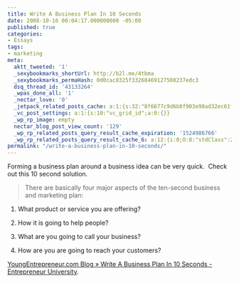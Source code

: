 ```yaml
---
title: Write A Business Plan In 10 Seconds
date: 2008-10-16 00:04:17.000000000 -05:00
published: true
categories:
- Essays
tags:
- marketing
meta:
  aktt_tweeted: '1'
  _sexybookmarks_shortUrl: http://b2l.me/4tbma
  _sexybookmarks_permaHash: 0d0cac8325f33268469127508237edc3
  dsq_thread_id: '43133264'
  _wpas_done_all: '1'
  _nectar_love: '0'
  _jetpack_related_posts_cache: a:1:{s:32:"8f6677c9d6b0f903e98ad32ec61f8deb";a:2:{s:7:"expires";i:1502367678;s:7:"payload";a:3:{i:0;a:1:{s:2:"id";i:809;}i:1;a:1:{s:2:"id";i:267;}i:2;a:1:{s:2:"id";i:3835;}}}}
  _vc_post_settings: a:1:{s:10:"vc_grid_id";a:0:{}}
  _wp_rp_image: empty
  nectar_blog_post_view_count: '129'
  _wp_rp_related_posts_query_result_cache_expiration: '1524986766'
  _wp_rp_related_posts_query_result_cache_6: a:12:{i:0;O:8:"stdClass":2:{s:7:"post_id";s:4:"1203";s:5:"score";s:18:"104.30491936876001";}i:1;O:8:"stdClass":2:{s:7:"post_id";s:4:"1170";s:5:"score";s:17:"55.79213331207144";}i:2;O:8:"stdClass":2:{s:7:"post_id";s:3:"267";s:5:"score";s:18:"53.805468840942154";}i:3;O:8:"stdClass":2:{s:7:"post_id";s:4:"1157";s:5:"score";s:17:"44.11329514357445";}i:4;O:8:"stdClass":2:{s:7:"post_id";s:4:"4935";s:5:"score";s:17:"43.72498311472606";}i:5;O:8:"stdClass":2:{s:7:"post_id";s:4:"1133";s:5:"score";s:16:"41.9355286772043";}i:6;O:8:"stdClass":2:{s:7:"post_id";s:4:"1923";s:5:"score";s:18:"41.480134258359435";}i:7;O:8:"stdClass":2:{s:7:"post_id";s:4:"1267";s:5:"score";s:16:"41.1388832243426";}i:8;O:8:"stdClass":2:{s:7:"post_id";s:4:"2105";s:5:"score";s:17:"37.69686293593248";}i:9;O:8:"stdClass":2:{s:7:"post_id";s:3:"311";s:5:"score";s:17:"36.98074488134158";}i:10;O:8:"stdClass":2:{s:7:"post_id";s:3:"968";s:5:"score";s:17:"36.45878451902786";}i:11;O:8:"stdClass":2:{s:7:"post_id";s:4:"1300";s:5:"score";s:18:"36.437724303605464";}}
permalink: "/write-a-business-plan-in-10-seconds/"
---
```

Forming a business plan around a business idea can be very quick.  Check out this 10 second solution.
>There are basically four major aspects of the ten-second business and marketing plan:

1) What product or service you are offering?

2) How it is going to help people?

3) What are you going to call your business?

4) How are you are going to reach your customers?</blockquote>
<p><a href="http://www.youngentrepreneur.com/blog/2008/02/18/write-a-business-plan-in-10-seconds-entrepreneur-university/" rel="nofollow">YoungEntrepreneur.com Blog » Write A Business Plan In 10 Seconds - Entrepreneur University</a>.
